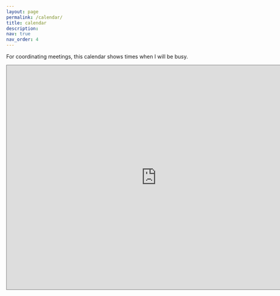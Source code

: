 ```yaml
---
layout: page
permalink: /calendar/
title: calendar
description:
nav: true
nav_order: 4
---
```


For coordinating meetings, this calendar shows times when I will be busy.

<iframe src="https://calendar.google.com/calendar/embed?height=600&wkst=1&bgcolor=%23ffffff&ctz=America%2FChicago&src=eGluamllbGl1OThAZ21haWwuY29t&src=a29pN2oxZW1wZmhma2tyOTA3bHVydW50cjRAZ3JvdXAuY2FsZW5kYXIuZ29vZ2xlLmNvbQ&src=eGluamllLWxpdUB1dGV4YXMuZWR1&src=ZWcwbDRoYnM4dGJkdDg3MXJic3ZuMzVkOG9rdmhoNnBAaW1wb3J0LmNhbGVuZGFyLmdvb2dsZS5jb20&src=cTNwOGRob25iY2kya2R2aW5scnM2NjFxNGVzNnZkY29AaW1wb3J0LmNhbGVuZGFyLmdvb2dsZS5jb20&src=YWRkcmVzc2Jvb2sjY29udGFjdHNAZ3JvdXAudi5jYWxlbmRhci5nb29nbGUuY29t&color=%23039BE5&color=%23EF6C00&color=%23B39DDB&color=%23EF6C00&color=%23D81B60&color=%2333B679" style="border:solid 1px #777" width="800" height="600" frameborder="0" scrolling="no"></iframe>

<!-- For now, this page is assumed to be a static description of your courses. You can convert it to a collection similar to `_projects/` so that you can have a dedicated page for each course.

Organize your courses by years, topics, or universities, however you like! -->
